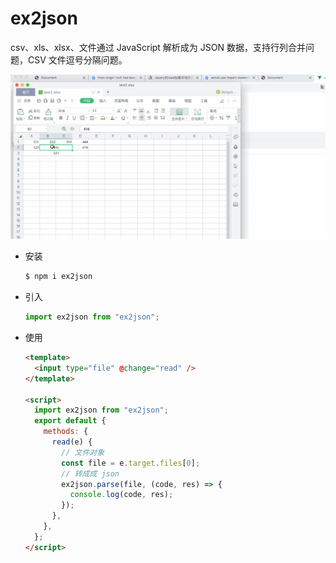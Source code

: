 # ex2json

csv、xls、xlsx、文件通过 JavaScript 解析成为 JSON 数据，支持行列合并问题，CSV 文件逗号分隔问题。

![Demo效果](demo.gif)

- 安装

  ```sh
  $ npm i ex2json
  ```

- 引入

  ```js
  import ex2json from "ex2json";
  ```

- 使用

  ```html
  <template>
    <input type="file" @change="read" />
  </template>

  <script>
    import ex2json from "ex2json";
    export default {
      methods: {
        read(e) {
          // 文件对象
          const file = e.target.files[0];
          // 转成成 json
          ex2json.parse(file, (code, res) => {
            console.log(code, res);
          });
        },
      },
    };
  </script>
  ```

